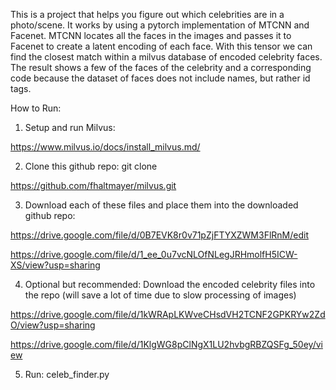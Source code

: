 This is a project that helps you figure out which celebrities are in a photo/scene. It works by using a pytorch implementation of MTCNN and Facenet. MTCNN locates all the faces in the images and passes it to Facenet to create a latent encoding of each face. With this tensor we can find the closest match within a milvus database of encoded celebrity faces. The result shows a few of the faces of the celebrity and a corresponding code because the dataset of faces does not include names, but rather id tags. 

How to Run:
1. Setup and run Milvus: 

https://www.milvus.io/docs/install_milvus.md/

2. Clone this github repo: git clone 

https://github.com/fhaltmayer/milvus.git 

3. Download each of these files and place them into the downloaded github repo:

https://drive.google.com/file/d/0B7EVK8r0v71pZjFTYXZWM3FlRnM/edit 

https://drive.google.com/file/d/1_ee_0u7vcNLOfNLegJRHmolfH5ICW-XS/view?usp=sharing

4. Optional but recommended: Download the encoded celebrity files into the repo (will save a lot of time due to slow processing of images)

https://drive.google.com/file/d/1kWRApLKWveCHsdVH2TCNF2GPKRYw2ZdO/view?usp=sharing 

https://drive.google.com/file/d/1KlgWG8pClNgX1LU2hvbgRBZQSFg_50ey/view

5. Run: celeb_finder.py <filename of picture> 

